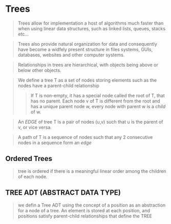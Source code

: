 # Trees 

> Trees allow for implementation a host of algorithms much faster than when using linear data structures, such as linked lists, queues, stacks etc...

> Trees also provide natural organization for data and consequently have become a widfely present structure in files systems, GUIs, databases, websites and other computer systems.

> Relationships in trees are hierarchical, with objects being above or below other objects.

> We define a tree T as a set of nodes storing elements such as the nodes have a parent-child relationship 
>> If T is non-empty, it has a special node called the root of T, that has no parent.
>> Each node v of T is different from the root and has a unique parent node w, every node with parent w is a *child* of w.

> An *EDGE* of tree T is a pair of nodes (u,v) such that u is the parent of v, or vice versa.

> A path of T is a sequence of nodes such that any 2 consecutive nodes in a sequence form an *edge*

## Ordered Trees 

> tree is ordered if there is a meaningful linear order among the children of each node.

## TREE ADT (ABSTRACT DATA TYPE)
> we defin a Tree ADT using the concept of a position as an abstraction for a node of a tree. An element is stored at each position, and positions satisfy parent-child relationships that define the TREE structure.

## Computing depth and height of a Tree 
> let p be the position of a node of tree T. The *depth* of p is the number of ancestors of p *Excluding* p itself. Example, the root of a tree T has depth 0, other wise the depth of p is 1+ the depth of the parent of p.

> Depth running time is O(depth of p + 1), where depth  of p is based of p to the root. Because the algorithms performs in contant time recursively for each ancestor of p. Thus algorithm runs in O(n) in the worst case where n is the total number of positions of T because a position of T may have depth n-1 (since root is depth level 0) if all nodes form a single branch.

> height is the number of edges to its most distant leaf node, thus if p is a leaf, height = 0 

> *depth is the number of edges back up to the root, thus root always has a depth of 0 while leaf nodes always have a height of 0! depth and height are both the root height!!*

# BINARY TREE

> Rules: 
>> every node has at most 2 children
>> each child node is labeled as being a left or right child
>> a left child precedes a right child in the order of children of a node.

## Arithmatic Binary tree example: 

> if a node is leaf then its value is a variable or a constant
> if a node is internal, then its value is defined by applying its operation to the values of the children

## relation between internal and external nodes 
> external nodes = internal nodes + 1

## Linked strucutre for binary trees 
> A natural way to realize a binary tree is to use linked structures, with a node that maintains references to the element stored at a position p and to the nodes associated with the children of parent p. Example *if p is the root of T, then parent field of p is None*

> Thus a node in a binary tree will have a parent, a left child, a right child and a value reference, we can see it in a similar way as a linked list 

## Performance of a linked Binary Tree Implementation

> len method runs in O(1) as we use an instance variable storing the number of node of T, is_empty relies on one call from len 

> accessor methods take O(1), sibling and children methods are derived from Binary Tree class on constant number of calls to these other acessors so they run on O(1)

>depth is O(depth of p +1)

>height = O(n) since leafs are place in positions with no children hence being on the last level of the tree

## Array Based representation of a binary Tree

> if p is root of T, then position of p is 0
> if p is left child of position q, then position p is 2 * q + 1
> if p is right of position q then position o is 2 * q + 2

## Binary Tree traversal algorithms 
> preorder -> root is visited first, then the substrees rooted at its children are traversed recursively
>> Algorithm: 
    preorder( T, p):
        perform the visit action for position p
        for each child (C) in T.Children(p) do
            preorder(T, c)

> Postorder traversal => recursively traverses the subtress rooted at the children of the root first and then visits the root, thus root will be last node to be visited.

> Overall running of both this algorithms is O(n) meaning it increases linearly based on the number of inputs the tree contains.

> Breadth First Traversal => Non recursive process for traversing the tree, we use a QUEUE to produce a FIFO semantics for the order in which we visit the nodes. Overall running time is O(n), due to the n calls to enqueue and n calls to dequeue as we keep nodes in queue to process the visit of such trees.
>> Algorithm: 
    Initialize queue Q to contain the T.root()
    while Q != empty do
        p= Q.dequeue() => p is the oldest entry in the queue meaning the position of the root node at the start
        perform the visit action for position p
        for each child c in T.children(p) do
            Q.enqueue(c) -> add p's children to the end of the queue for later visits 

> In order traversal -> We visit a position between the recursive traversals of its left and right subtrees. We can think of it as visiting the nodes from left to right starting from the last level (depth) of the entire tree. For every position p the inorder traversal visits p after all the positions in the left subtree of the p and before all the positions in the right subtree of p.
>> Algorithm: inorder(p):

    if p has left child lc then
        inorder(lc) => recursive traverse the left sub tree of p
    
    perform the visit action for position p

    if p has a right child rc then 
        inorder(rc) => recursive traverse the right subtree of p

# Binary Search Trees
> binary tree is a tree that can be traversed with inorder traversal algorithm since we store the elements in an ordered sequence. We visit each node from left to right in the subtree since right subtree has higher values that its parents and left subtree has lower values than its parents.

> Let S be a set (set is a structure that contains all unique numbers, meaning no repeat elements). For example we can use a binary seatch tree T for a set S to find whether a given search value v is in set S by traversing a path down the tree T, starting at the root. If a value v < element(position) search continues on the left subtree, if value v > element(position) then we traverse on the right of the subtree.

> The running time of searching in a binary tree T is propotional to the height of T.

> All traversal algorithms for binary trees (preorder, postorder, breadth first and inorder) can be used to traverse a binary search tree.